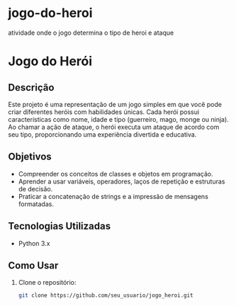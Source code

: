 # jogo-do-heroi
atividade onde o jogo determina o tipo de heroi e ataque
# Jogo do Herói

## Descrição

Este projeto é uma representação de um jogo simples em que você pode criar diferentes heróis com habilidades únicas. Cada herói possui características como nome, idade e tipo (guerreiro, mago, monge ou ninja). Ao chamar a ação de ataque, o herói executa um ataque de acordo com seu tipo, proporcionando uma experiência divertida e educativa.

## Objetivos

- Compreender os conceitos de classes e objetos em programação.
- Aprender a usar variáveis, operadores, laços de repetição e estruturas de decisão.
- Praticar a concatenação de strings e a impressão de mensagens formatadas.

## Tecnologias Utilizadas

- Python 3.x

## Como Usar

1. Clone o repositório:
   ```bash
   git clone https://github.com/seu_usuario/jogo_heroi.git
